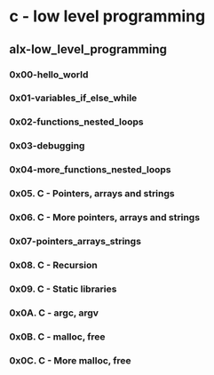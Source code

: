# c - low level programming
## alx-low_level_programming
### 0x00-hello_world
### 0x01-variables_if_else_while
### 0x02-functions_nested_loops
### 0x03-debugging
### 0x04-more_functions_nested_loops
### 0x05. C - Pointers, arrays and strings
### 0x06. C - More pointers, arrays and strings
### 0x07-pointers_arrays_strings
### 0x08. C - Recursion
### 0x09. C - Static libraries
### 0x0A. C - argc, argv
### 0x0B. C - malloc, free
### 0x0C. C - More malloc, free 
